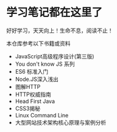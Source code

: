 # 学习笔记都在这里了

好好学习，天天向上！生命不息，阅读不止！

本仓库参考以下书籍或资料

+ JavaScript高级程序设计(第三版)
+ You don't know JS 系列
+ ES6 标准入门
+ Node.JS深入浅出
+ 图解HTTP
+ HTTP权威指南
+ Head First Java
+ CSS3揭秘
+ Linux Command Line
+ 大型网站技术架构核心原理与案例分析